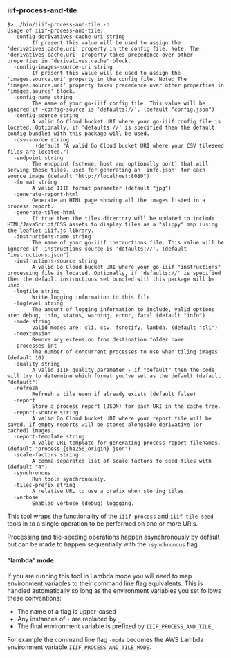 ### iiif-process-and-tile

```
$> ./bin/iiif-process-and-tile -h
Usage of iiif-process-and-tile:
  -config-derivatives-cache-uri string
    	If present this value will be used to assign the 'derivatives.cache.uri' property in the config file. Note: The 'derivatives.cache.uri' property takes precedence over other properties in 'derivatives.cache' block.
  -config-images-source-uri string
    	If present this value will be used to assign the 'images.source.uri' property in the config file. Note: The 'images.source.uri' property takes precedence over other properties in 'images.source' block.
  -config-name string
    	The name of your go-iiif config file. This value will be ignored if -config-source is 'defaults://'. (default "config.json")
  -config-source string
    	A valid Go Cloud bucket URI where your go-iiif config file is located. Optionally, if 'defaults://' is specified then the default config bundled with this package will be used.
  -csv-source string
    	 (default "A valid Go Cloud bucket URI where your CSV tileseed files are located.")
  -endpoint string
    	The endpoint (scheme, host and optionally port) that will serving these tiles, used for generating an 'info.json' for each source image (default "http://localhost:8080")
  -format string
    	A valid IIIF format parameter (default "jpg")
  -generate-report-html
    	Generate an HTML page showing all the images listed in a process report.
  -generate-tiles-html
    	If true then the tiles directory will be updated to include HTML/JavaScript/CSS assets to display tiles as a "slippy" map (using the leaflet-iiif.js library.
  -instructions-name string
    	The name of your go-iiif instructions file. This value will be ignored if -instructions-source is 'defaults://'. (default "instructions.json")
  -instructions-source string
    	A valid Go Cloud bucket URI where your go-iiif "instructions" processing file is located. Optionally, if 'defaults://' is specified then the default instructions set bundled with this package will be used.
  -logfile string
    	Write logging information to this file
  -loglevel string
    	The amount of logging information to include, valid options are: debug, info, status, warning, error, fatal (default "info")
  -mode string
    	Valid modes are: cli, csv, fsnotify, lambda. (default "cli")
  -noextension
    	Remove any extension from destination folder name.
  -processes int
    	The number of concurrent processes to use when tiling images (default 10)
  -quality string
    	A valid IIIF quality parameter - if "default" then the code will try to determine which format you've set as the default (default "default")
  -refresh
    	Refresh a tile even if already exists (default false)
  -report
    	Store a process report (JSON) for each URI in the cache tree.
  -report-source string
    	A valid Go Cloud bucket URI where your report file will be saved. If empty reports will be stored alongside derivative (or cached) images.
  -report-template string
    	A valid URI template for generating process report filenames. (default "process_{sha256_origin}.json")
  -scale-factors string
    	A comma-separated list of scale factors to seed tiles with (default "4")
  -synchronous
    	Run tools synchronously.
  -tiles-prefix string
    	A relative URL to use a prefix when storing tiles.
  -verbose
    	Enabled verbose (debug) loggging.
```

This tool wraps the functionality of the `iiif-process` and `iiif-tile-seed` tools in to a single operation to be performed on one or more URIs.

Processing and tile-seeding operations happen asynchronously by default but can be made to happen sequentially with the `-synchronous` flag.

#### "lambda" mode

If you are running this tool in Lambda mode you will need to map environment variables to their command line flag equivalents. This is handled automatically so long as the environment variables you set follows these conventions:

* The name of a flag is upper-cased
* Any instances of `-` are replaced by `_`
* The final environment variable is prefixed by `IIIF_PROCESS_AND_TILE_`

For example the command line flag `-mode` becomes the AWS Lambda environment variable `IIIF_PROCESS_AND_TILE_MODE`.


